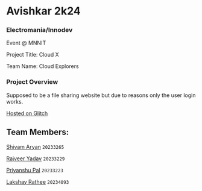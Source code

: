 # Avishkar 2k24
### Electromania/Innodev
Event @ MNNIT

Project Title: Cloud X

Team Name: Cloud Explorers

### Project Overview

Supposed to be a file sharing website but due to reasons only the user login works.

[Hosted on Glitch](https://cloudexplorer.glitch.me/)

## Team Members:
[Shivam Aryan](https://github.com/Aryan10) `20233265`

[Rajveer Yadav](https://github.com/Raj-viir) `20233229`

[Priyanshu Pal](https://github.com/Hustler002) `20233223`

[Lakshay Rathee](https://github.com/RathiLakshay) `20234093`
